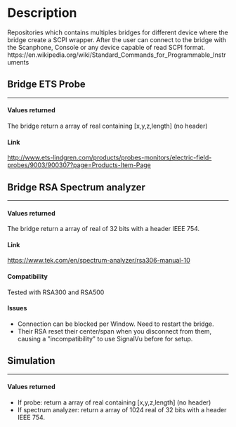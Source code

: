 # Description
<p>
Repositories which contains multiples bridges for different device where the bridge create a SCPI wrapper.
After the user can connect to the bridge with the Scanphone, Console or any device capable of read SCPI format.
https://en.wikipedia.org/wiki/Standard_Commands_for_Programmable_Instruments
</p>

## Bridge ETS Probe
***
#### Values returned
The bridge return a array of real containing [x,y,z,length] (no header)
#### Link
http://www.ets-lindgren.com/products/probes-monitors/electric-field-probes/9003/900307?page=Products-Item-Page

## Bridge RSA Spectrum analyzer
***
#### Values returned
The bridge return a array of real of 32 bits with a header IEEE 754.
#### Link
https://www.tek.com/en/spectrum-analyzer/rsa306-manual-10
#### Compatibility
Tested with RSA300 and RSA500
#### Issues
- Connection can be blocked per Window. Need to restart the bridge.
- Their RSA reset their center/span when you disconnect from them, causing a "incompatibility" to use SignalVu before for setup.

## Simulation
***
#### Values returned
- If probe: return a array of real containing [x,y,z,length] (no header)
- If spectrum analyzer: return a array of 1024 real of 32 bits with a header IEEE 754.
